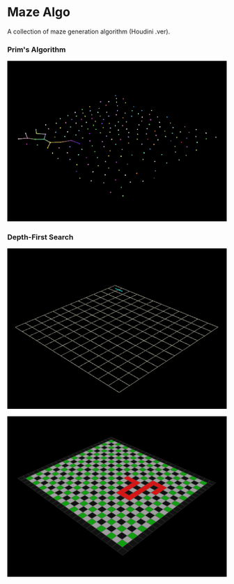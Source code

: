 # Maze Algo

A collection of maze generation algorithm (Houdini .ver).

### Prim's Algorithm

![](MazePrim/algo_prim.gif)

### Depth-First Search 

![](MazeFirstDepth/maze_first_depth_2.gif)

![](MazeFirstDepth/maze_first_depth.gif)
